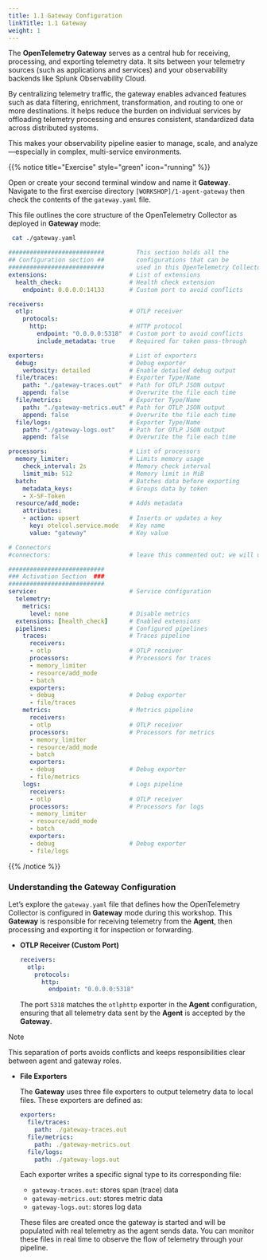 ```yaml
---
title: 1.1 Gateway Configuration
linkTitle: 1.1 Gateway 
weight: 1
---
```


The **OpenTelemetry Gateway** serves as a central hub for receiving, processing, and exporting telemetry data. It sits between your telemetry sources (such as applications and services) and your observability backends like Splunk Observability Cloud.

By centralizing telemetry traffic, the gateway enables advanced features such as data filtering, enrichment, transformation, and routing to one or more destinations. It helps reduce the burden on individual services by offloading telemetry processing and ensures consistent, standardized data across distributed systems.

This makes your observability pipeline easier to manage, scale, and analyze—especially in complex, multi-service environments.

{{% notice title="Exercise" style="green" icon="running" %}}

Open or create your second terminal window and name it **Gateway**. Navigate to the first exercise directory `[WORKSHOP]/1-agent-gateway`
then check the contents of the `gateway.yaml` file.

This file outlines the core structure of the OpenTelemetry Collector as deployed in **Gateway** mode:

```bash
 cat ./gateway.yaml
```

```yaml { title="gateway.yaml" }
###########################         This section holds all the
## Configuration section ##         configurations that can be 
###########################         used in this OpenTelemetry Collector
extensions:                       # List of extensions
  health_check:                   # Health check extension
    endpoint: 0.0.0.0:14133       # Custom port to avoid conflicts

receivers:
  otlp:                           # OTLP receiver
    protocols:
      http:                       # HTTP protocol
        endpoint: "0.0.0.0:5318"  # Custom port to avoid conflicts
        include_metadata: true    # Required for token pass-through

exporters:                        # List of exporters
  debug:                          # Debug exporter
    verbosity: detailed           # Enable detailed debug output
  file/traces:                    # Exporter Type/Name
    path: "./gateway-traces.out"  # Path for OTLP JSON output
    append: false                 # Overwrite the file each time
  file/metrics:                   # Exporter Type/Name
    path: "./gateway-metrics.out" # Path for OTLP JSON output
    append: false                 # Overwrite the file each time
  file/logs:                      # Exporter Type/Name
    path: "./gateway-logs.out"    # Path for OTLP JSON output
    append: false                 # Overwrite the file each time

processors:                       # List of processors
  memory_limiter:                 # Limits memory usage
    check_interval: 2s            # Memory check interval
    limit_mib: 512                # Memory limit in MiB
  batch:                          # Batches data before exporting
    metadata_keys:                # Groups data by token
    - X-SF-Token
  resource/add_mode:              # Adds metadata
    attributes:
    - action: upsert              # Inserts or updates a key
      key: otelcol.service.mode   # Key name
      value: "gateway"            # Key value

# Connectors
#connectors:                      # leave this commented out; we will uncomment in an upcoming exercise

###########################
### Activation Section  ###
###########################
service:                          # Service configuration
  telemetry:
    metrics:
      level: none                 # Disable metrics
  extensions: [health_check]      # Enabled extensions
  pipelines:                      # Configured pipelines
    traces:                       # Traces pipeline
      receivers:
      - otlp                      # OTLP receiver
      processors:                 # Processors for traces
      - memory_limiter
      - resource/add_mode
      - batch
      exporters:
      - debug                     # Debug exporter
      - file/traces
    metrics:                      # Metrics pipeline
      receivers:
      - otlp                      # OTLP receiver
      processors:                 # Processors for metrics
      - memory_limiter
      - resource/add_mode
      - batch
      exporters:
      - debug                     # Debug exporter
      - file/metrics
    logs:                         # Logs pipeline
      receivers:
      - otlp                      # OTLP receiver
      processors:                 # Processors for logs
      - memory_limiter
      - resource/add_mode
      - batch
      exporters:
      - debug                     # Debug exporter
      - file/logs
```

{{% /notice %}}

### Understanding the Gateway Configuration

Let’s explore the `gateway.yaml` file that defines how the OpenTelemetry Collector is configured in **Gateway** mode during this workshop. This **Gateway** is responsible for receiving telemetry from the **Agent**, then processing and exporting it for inspection or forwarding.

* **OTLP Receiver (Custom Port)**

  ```yaml
  receivers:
    otlp:
      protocols:
        http:
          endpoint: "0.0.0.0:5318"
  ```

  The port `5318` matches the `otlphttp` exporter in the **Agent** configuration, ensuring that all telemetry data sent by the **Agent** is accepted by the **Gateway**.

> [!NOTE]
> This separation of ports avoids conflicts and keeps responsibilities clear between agent and gateway roles.

* **File Exporters**

  The **Gateway** uses three file exporters to output telemetry data to local files. These exporters are defined as:

  ```yaml
  exporters:
    file/traces:
      path: ./gateway-traces.out
    file/metrics:
      path: ./gateway-metrics.out
    file/logs:
      path: ./gateway-logs.out
  ```

  Each exporter writes a specific signal type to its corresponding file:

  * `gateway-traces.out`: stores span (trace) data
  * `gateway-metrics.out`: stores metric data
  * `gateway-logs.out`: stores log data

  These files are created once the gateway is started and will be populated with real telemetry as the agent sends data. You can monitor these files in real time to observe the flow of telemetry through your pipeline.
